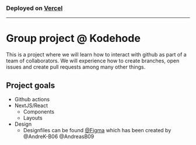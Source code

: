 ### Deployed on [Vercel](https://mega-collab-modul-s-u9ph.vercel.app/)

---

# Group project @ Kodehode

This is a project where we will learn how to interact with github as part of a team of collaborators. We will experience how to create branches, open issues and create pull requests among many other things.

## Project goals

- Github actions
- NextJS/React
  - Components
  - Layouts
- Design
  - Designfiles can be found [@Figma](https://www.figma.com/design/2AuAynRs7QvnRAe1DJn2jL/Design-System) which has been created by @AndreK-B06 @AndreasB09
